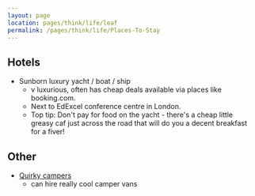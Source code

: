 ```yaml
---
layout: page
location: pages/think/life/leaf
permalink: /pages/think/life/Places-To-Stay
---
```


## Hotels

- Sunborn luxury yacht / boat / ship 
    - v luxurious, often has cheap deals available via places like booking.com. 
    - Next to EdExcel conference centre in London. 
    - Top tip: Don't pay for food on the yacht - there's a cheap little greasy caf just across the road that will do you a decent breakfast for a fiver!

## Other

- [Quirky campers](https://www.quirkycampers.com/uk/)
    - can hire really cool camper vans